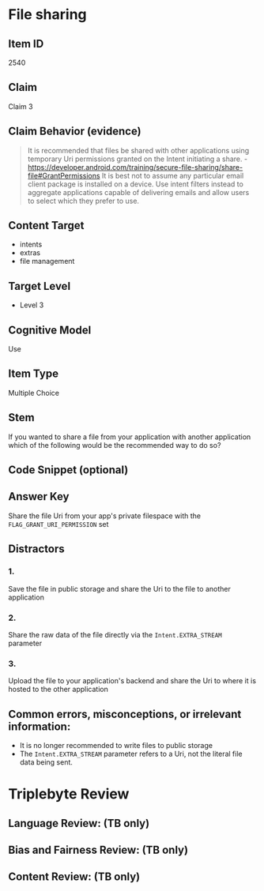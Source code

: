 # File sharing

## Item ID
2540

## Claim
Claim 3

## Claim Behavior (evidence)
> It is recommended that files be shared with other applications using temporary Uri permissions granted on the Intent initiating a share. - https://developer.android.com/training/secure-file-sharing/share-file#GrantPermissions
> It is best not to assume any particular email client package is installed on a device. Use intent filters instead to aggregate applications capable of delivering emails and allow users to select which they prefer to use.

## Content Target
- intents
- extras
- file management

## Target Level
- Level 3

## Cognitive Model
Use

## Item Type
Multiple Choice

## Stem
If you wanted to share a file from your application with another application which of the following would be the recommended way to do so?

## Code Snippet (optional)

## Answer Key
Share the file Uri from your app's private filespace with the `FLAG_GRANT_URI_PERMISSION` set

## Distractors
### 1.
Save the file in public storage and share the Uri to the file to another application

### 2.
Share the raw data of the file directly via the `Intent.EXTRA_STREAM` parameter

### 3.
Upload the file to your application's backend and share the Uri to where it is hosted to the other application

## Common errors, misconceptions, or irrelevant information:
- It is no longer recommended to write files to public storage
- The `Intent.EXTRA_STREAM` parameter refers to a Uri, not the literal file data being sent.

# Triplebyte Review

## Language Review: (TB only)

## Bias and Fairness Review: (TB only)

## Content Review: (TB only)
